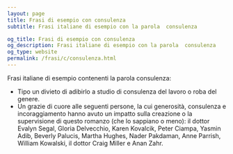 ```yaml
---
layout: page
title: Frasi di esempio con consulenza 
subtitle: Frasi italiane di esempio con la parola  consulenza

og_title: Frasi di esempio con consulenza 
og_description: Frasi italiane di esempio con la parola  consulenza
og_type: website
permalink: /frasi/c/consulenza.html
---
```


Frasi italiane di esempio contenenti la parola consulenza:


- Tipo un divieto di adibirlo a studio di consulenza del lavoro o roba del genere.
- Un grazie di cuore alle seguenti persone, la cui generosità, consulenza e incoraggiamento hanno avuto un impatto sulla creazione o la supervisione di questo romanzo (che lo sappiano o meno): il dottor Evalyn Segal, Gloria Delvecchio, Karen Kovalcik, Peter Ciampa, Yasmin Adib, Beverly Palucis, Martha Hughes, Nader Pakdaman, Anne Parrish, William Kowalski, il dottor Craig Miller e Anan Zahr.
